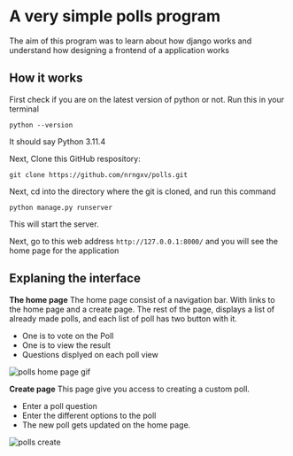 # A very simple polls program
The aim of this program was to learn about how django works and understand how designing a frontend of a application works

## How it works
First check if you are on the latest version of python or not. Run this in your terminal
```
python --version
```
It should say Python 3.11.4

Next, Clone this GitHub respository:
```
git clone https://github.com/nrngxv/polls.git
```

Next, cd into the directory where the git is cloned, and run this command
```
python manage.py runserver
```
This will start the server.

Next, go to this web address ```http://127.0.0.1:8000/``` and you will see the home page for the application

## Explaning the interface

**The home page**
The home page consist of a navigation bar. With links to the home page and a create page. 
The rest of the page, displays a list of already made polls, and each list of poll has two button with it.
- One is to vote on the Poll
- One is to view the result
- Questions displyed on each poll view

![polls home page gif](https://github.com/user-attachments/assets/22fd1ded-0ca6-4b9a-8ce0-c32aebd3fd1e)


**Create page**
This page give you access to creating a custom poll. 
- Enter a poll question
- Enter the different options to the poll
- The new poll gets updated on the home page.

![polls create](https://github.com/user-attachments/assets/e1fcfa95-53e7-4b80-8481-8acf97ff8a03)
